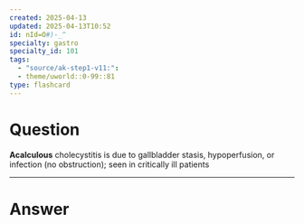 ```yaml
---
created: 2025-04-13
updated: 2025-04-13T10:52
id: nId=O#)-_^
specialty: gastro
specialty_id: 101
tags:
  - "source/ak-step1-v11:": 
  - theme/uworld::0-99::81
type: flashcard
---
```


# Question
**Acalculous** cholecystitis is due to gallbladder stasis, hypoperfusion, or infection (no obstruction); seen in critically ill patients

---

# Answer
